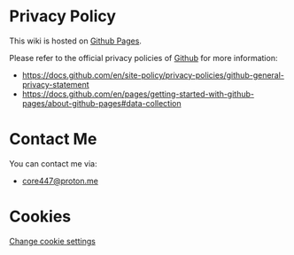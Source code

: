 # Privacy Policy
This wiki is hosted on [Github Pages](https://pages.github.com/).

Please refer to the official privacy policies of [Github](https://github.com/github) for more information:

- https://docs.github.com/en/site-policy/privacy-policies/github-general-privacy-statement
- https://docs.github.com/en/pages/getting-started-with-github-pages/about-github-pages#data-collection

# Contact Me
You can contact me via:

- [core447@proton.me](mailto:core447@proton.me)

# Cookies
<a href="#__consent">Change cookie settings</a>
